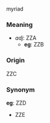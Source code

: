 myriad
### Meaning
+ _adj_: ZZA
    + __eg__: ZZB

### Origin

ZZC

### Synonym

__eg__: ZZD

+ ZZE


